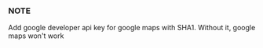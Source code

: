 ### NOTE

Add google developer api key for google maps with SHA1. Without it, google maps won't work
